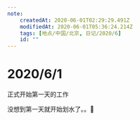 ```yaml
---
note:
    createdAt: 2020-06-01T02:29:29.491Z
    modifiedAt: 2020-06-01T05:36:24.214Z
    tags: [地点/中国/北京, 日记/2020/6]
    id: ""
---
```

# 2020/6/1

正式开始第一天的工作

<!-- @timer "date":"Mon Jun 01 2020 13:36:06 GMT+0800 (China Standard Time)" -->
没想到第一天就开始划水了。。🌚 

